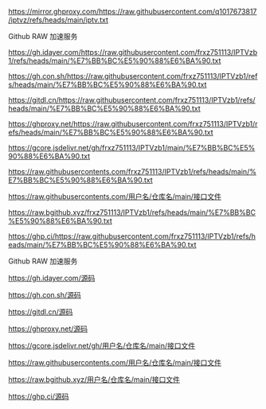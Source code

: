 




https://mirror.ghproxy.com/https://raw.githubusercontent.com/q1017673817/iptvz/refs/heads/main/iptv.txt


Github RAW 加速服务

https://gh.idayer.com/https://raw.githubusercontent.com/frxz751113/IPTVzb1/refs/heads/main/%E7%BB%BC%E5%90%88%E6%BA%90.txt

https://gh.con.sh/https://raw.githubusercontent.com/frxz751113/IPTVzb1/refs/heads/main/%E7%BB%BC%E5%90%88%E6%BA%90.txt

https://gitdl.cn/https://raw.githubusercontent.com/frxz751113/IPTVzb1/refs/heads/main/%E7%BB%BC%E5%90%88%E6%BA%90.txt

https://ghproxy.net/https://raw.githubusercontent.com/frxz751113/IPTVzb1/refs/heads/main/%E7%BB%BC%E5%90%88%E6%BA%90.txt

https://gcore.jsdelivr.net/gh/frxz751113/IPTVzb1/main/%E7%BB%BC%E5%90%88%E6%BA%90.txt

https://raw.githubusercontents.com/frxz751113/IPTVzb1/refs/heads/main/%E7%BB%BC%E5%90%88%E6%BA%90.txt

https://raw.githubusercontents.com/用户名/仓库名/main/接口文件

https://raw.bgithub.xyz/frxz751113/IPTVzb1/refs/heads/main/%E7%BB%BC%E5%90%88%E6%BA%90.txt

https://ghp.ci/https://raw.githubusercontent.com/frxz751113/IPTVzb1/refs/heads/main/%E7%BB%BC%E5%90%88%E6%BA%90.txt


Github RAW 加速服务

https://gh.idayer.com/源码 

https://gh.con.sh/源码 

https://gitdl.cn/源码 

https://ghproxy.net/源码 

https://gcore.jsdelivr.net/gh/用户名/仓库名/main/接口文件

https://raw.githubusercontents.com/用户名/仓库名/main/接口文件

https://raw.bgithub.xyz/用户名/仓库名/main/接口文件

https://ghp.ci/源码

